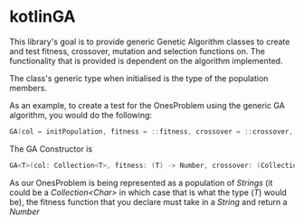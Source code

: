 # kotlinGA

This library's goal is to provide generic Genetic Algorithm classes to create and test fitness, crossover, mutation and selection functions on. The functionality that is provided is dependent on the algorithm implemented.

The class's generic type when initialised is the type of the population members.

As an example, to create a test for the OnesProblem using the generic GA algorithm, you would do the following:

```kotlin
GA(col = initPopulation, fitness = ::fitness, crossover = ::crossover, mutation = ::mutation).run(iterations = 200, selectionMethod = selection, max = false)
```

The GA Constructor is 
```kotlin
GA<T>(col: Collection<T>, fitness: (T) -> Number, crossover: (Collection<T>) -> Collection<T>, mutation: (T) -> T)
```
As our OnesProblem is being represented as a population of _Strings_ (it could be a _Collection&lt;Char&gt;_ in which case that is what the type (_T_) would be), the fitness function that you declare must take in a _String_ and return a _Number_

